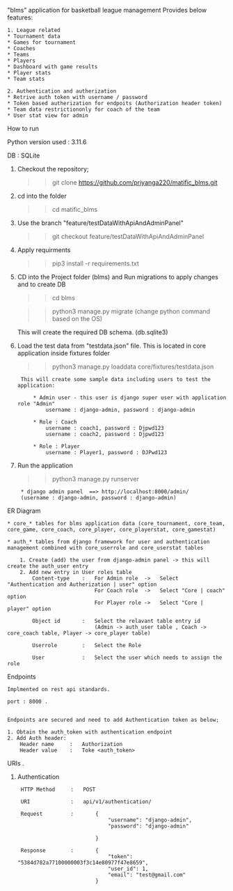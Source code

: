 "blms" application for basketball league management Provides below features:

    1. League related
    * Tournament data
    * Games for tournament
    * Coaches
    * Teams
    * Players
    * Dashboard with game results
    * Player stats
    * Team stats
    
    2. Authentication and autherization
    * Retrive auth token with username / password
    * Token based autherization for endpoits (Authorization header token)
    * Team data restrictiononly for coach of the team
    * User stat view for admin
    
How to run  

Python version used : 3.11.6  

DB : SQLite  



1. Checkout the repository;  

    >> git clone https://github.com/priyanga220/matific_blms.git
    
2. cd into the folder  

    >> cd matific_blms
    
3. Use the branch "feature/testDataWithApiAndAdminPanel" 

    >> git checkout feature/testDataWithApiAndAdminPanel
    
4. Apply requirments
    
    >> pip3 install -r requirements.txt
    
5. CD into the Project folder (blms) and Run migrations to apply changes and to create DB 

    >> cd blms
    
    >> python3 manage.py migrate 
    (change python command based on the OS)  
    
    
    This will create the required DB schema. (db.sqlite3)  
    
    
6. Load the test data from "testdata.json" file. This is located in core application inside fixtures folder

    >> python3 manage.py loaddata core/fixtures/testdata.json
    
        This will create some sample data including users to test the application:
        
            * Admin user - this user is django super user with application role "Admin"
                username : django-admin, password : django-admin
                
            * Role : Coach
                username : coach1, password : Djpwd123
                username : coach2, password : Djpwd123
                
            * Role : Player
                username : Player1, password : DJPwd123
    
7. Run the application

    >> python3 manage.py runserver
    
        * django admin panel  ==> http://localhost:8000/admin/ 
        (username : django-admin, password : django-admin)
    
    
ER Diagram 

    * core_* tables for blms application data (core_tournament, core_team, core_game, core_coach, core_player, core_playerstat, core_gamestat)
    
    * auth_* tables from django framework for user and authentication management combined with core_userrole and core_userstat tables
    
        1. Create (add) the user from django-admin panel -> this will create the auth_user entry
        2. Add new entry in User roles table
            Content-type    :   For Admin role  ->   Select "Authentication and Autherization | user" option
                                For Coach role  ->   Select "Core | coach" option
                                For Player role ->   Select "Core | player" option
                                
            Object id       :   Select the relavant table entry id 
                                (Admin -> auth_user table , Coach -> core_coach table, Player -> core_player table)
                
            Userrole        :   Select the Role
            
            User            :   Select the user which needs to assign the role
    
    
    
    


Endpoints

    Implmented on rest api standards.
    
    port : 8000 . 
    
    
    Endpoints are secured and need to add Authentication token as below;
    
    1. Obtain the auth_token with authentication endpoint
    2. Add Auth header:
        Header name     :   Authorization
        Header value    :   Toke <auth_token>
        
URIs . 

1. Authentication  

        HTTP Method     :   POST                                  

        URI             :   api/v1/authentication/   
        
        Request         :       {    
                                    "username": "django-admin",
                                    "password": "django-admin"

                                } 
        
        Response        :       {
                                    "token": "5384d782a77100000003f3c14e80977f47e8659",
                                    "user_id": 1,
                                    "email": "test@gmail.com"
                                }          

                                                                  
        
        
    

    
    
    
    
    